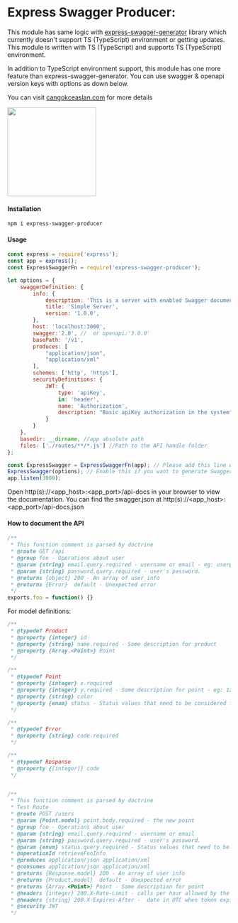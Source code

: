 # Express Swagger Producer:

This module has same logic with [express-swagger-generator](https://npmjs.com/package/express-swagger-generator) library which currently doesn't support TS (TypeScript) environment or getting updates. This module is written with TS (TypeScript) and supports TS (TypeScript) environment. 

In addition to TypeScript environment support, this module has one more feature than express-swagger-generator. You can use swagger & openapi version keys with options as down below.

You can visit [cangokceaslan.com](https://www.cangokceaslan.com) for more details

<a href="https://www.buymeacoffee.com/cangokceaslan"><img src="https://cdn.buymeacoffee.com/buttons/v2/default-yellow.png" width="200" /></a>

#### Installation

```
npm i express-swagger-producer
```

#### Usage

```javascript
const express = require('express');
const app = express();
const ExpressSwaggerFn = require('express-swagger-producer');

let options = {
    swaggerDefinition: {
        info: {
            description: 'This is a server with enabled Swagger documentation feature',
            title: 'Simple Server',
            version: '1.0.0',
        },
        host: 'localhost:3000',
        swagger:'2.0', //  or openapi:'3.0.0'
        basePath: '/v1',
        produces: [
            "application/json",
            "application/xml"
        ],
        schemes: ['http', 'https'],
		securityDefinitions: {
            JWT: {
                type: 'apiKey',
                in: 'header',
                name: 'Authorization',
                description: "Basic apiKey authorization in the system",
            }
        }
    },
    basedir: __dirname, //app absolute path
    files: ['./routes/**/*.js'] //Path to the API handle folder
};

const ExpressSwagger = ExpressSwaggerFn(app); // Please add this line where your routes layer starts
ExpressSwagger(options); // Enable this if you want to generate Swagger document
app.listen(3000);
```

Open http(s)://<app_host>:<app_port>/api-docs in your browser to view the documentation.
You can find the swagger.json at http(s)://<app_host>:<app_port>/api-docs.json

#### How to document the API

```javascript
/**
 * This function comment is parsed by doctrine
 * @route GET /api
 * @group foo - Operations about user
 * @param {string} email.query.required - username or email - eg: user@domain
 * @param {string} password.query.required - user's password.
 * @returns {object} 200 - An array of user info
 * @returns {Error}  default - Unexpected error
 */
exports.foo = function() {}
```

For model definitions:

```javascript
/**
 * @typedef Product
 * @property {integer} id
 * @property {string} name.required - Some description for product
 * @property {Array.<Point>} Point
 */

/**
 * @typedef Point
 * @property {integer} x.required
 * @property {integer} y.required - Some description for point - eg: 1234
 * @property {string} color
 * @property {enum} status - Status values that need to be considered for filter - eg: available,pending
 */

/**
 * @typedef Error
 * @property {string} code.required
 */

/**
 * @typedef Response
 * @property {[integer]} code
 */


/**
 * This function comment is parsed by doctrine
 * Test Route
 * @route POST /users
 * @param {Point.model} point.body.required - the new point
 * @group foo - Operations about user
 * @param {string} email.query.required - username or email
 * @param {string} password.query.required - user's password.
 * @param {enum} status.query.required - Status values that need to be considered for filter - eg: available,pending
 * @operationId retrieveFooInfo
 * @produces application/json application/xml
 * @consumes application/json application/xml
 * @returns {Response.model} 200 - An array of user info
 * @returns {Product.model}  default - Unexpected error
 * @returns {Array.<Point>} Point - Some description for point
 * @headers {integer} 200.X-Rate-Limit - calls per hour allowed by the user
 * @headers {string} 200.X-Expires-After - 	date in UTC when token expires
 * @security JWT
 */
```